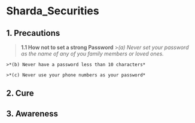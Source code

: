 # Sharda_Securities

## 1. Precautions

> **1.1 How not to set a strong Password**
    >*(a) Never set your password as the name of any of you family members or loved ones.*

    >*(b) Never have a password less than 10 characters*
    
    >*(c) Never use your phone numbers as your password*


## 2. Cure

## 3. Awareness



